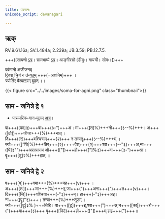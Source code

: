 ```yaml
---
title: पवमानः  
unicode_script: devanagari  

--- 
```


## ऋक्

RV.9.61.16a; SV.1.484a; 2.239a; JB.3.59; PB.12.7.5.

+++([सायणो [ऽत्र](https://archive.org/stream/RgVedaWithSayanasCommentaryPart4/rv_sayanabhasya_part4#page/n185/mode/1up&sa=D&ust=1542425956327000)। सामभाष्ये [ऽत्र](https://archive.org/details/SamaVedaSanhitaWithSayanabhashyaVolume2SatyavrataSamasrami1876bis_201804/page/n55&sa=D&ust=1542425956327000)। आङ्गीरसो ऽंहीयुः। गायत्री। सोमः।])+++

पव॑मानो अजीजनद्  
दि॒वश् चि॒त्रं न त॑न्य॒तुम् +++(=अशनिम्)+++ ।  
ज्योति॑र् वैश्वान॒रम् बृ॒हत् ।।

{{< figure src="../../images/soma-for-agni.png"  class="thumbnail">}}

## साम - जनित्रे द्वे १

- पारम्परिक-गान-मूलम् [अत्र](https://archive.org/stream/sAmaveda-jaiminIya-paravastu-paramparA-docs/VIVAAHA%20UPANAYANA%20SAAMAANI#page/n1/mode/1up&sa=D&ust=1542425956328000)।
<div class="audioEmbed"  caption="रामानुजार्यः 1974 " src="https://archive
.org/download/jaiminIya-sAma-gAna-paravastu-tradition-rAmAnuja/pavamAna.mp3"></div>
<div class="audioEmbed"  caption="गोपालार्यः 2015  " src="https://archive
.org/download/jaiminIya-sAma-gAna-paravastu-tradition-gopAla-2015/pavamAna.mp3"></div>
<div class="audioEmbed"  caption="गोपालपवनयोर् अनुवचनम् 2015 1x" src="https://archive
.org/download/jaiminIya-sAma-gAna-paravastu-tradition-anuvachanam-gopAla-pavana-2015/pavamAna-p1.mp3"></div>
<div class="audioEmbed"  caption="गोपालपवनयोर् अनुवचनम् 2015 1.5x" src="https://archive
.org/download/jaiminIya-sAma-gAna-paravastu-tradition-anuvachanam-gopAla-pavana-2015-150p-speed/pavamAna-p1.mp3"></div>

पा+++([का]३)+++वा+++(३-")+++अ। मा+++([त]%)+++नो+++(३--%)+++। अ+++([ठौ])+++जीजा+++(%)+++नात् ।  
दि+++([र])+++वश्चित्राम्+++(२)+++ न तन्यतू+++(३--%)+++म् ।  
ज्यो+++(["घि]%)+++तिर्+++(२)++++वैश्+++(२)+++श्वा+++(--"३)+++अ,ना+++([पे]३"")+++अराअअअ औ+++(["])+++हो+++(["]%३)+++वा+++(३-")+++आ।  
बॄ+++([टू]२%)+++हात् ॥

## साम - जनित्रे द्वे २
<div class="audioEmbed"  caption="गोपालपवनयोर् अनुवचनम् 2015 1x" src="https://archive
.org/download/jaiminIya-sAma-gAna-paravastu-tradition-anuvachanam-gopAla-pavana-2015/pavamAna-p2.mp3"></div>
<div class="audioEmbed"  caption="गोपालपवनयोर् अनुवचनम् 2015 1.5x" src="https://archive
.org/download/jaiminIya-sAma-gAna-paravastu-tradition-anuvachanam-gopAla-pavana-2015-150p-speed/pavamAna-p2.mp3"></div>

प+++([प])+++वमा+++(%)+++नह+++(v)+++ ।  
अ+++([तः])+++जा+++(%)+++इ,जा+++(")+++अना+++(")+++त+++(v)+++।  
दि+++([जि])+++वश्चित्रा+++(-"३)+++म्। हा+++(-"३)+++अइ।  
ना+++([पॄ]"३)+++। तन्या+++(%)+++तूउम् ।  
ज्यो+++([टॄ]३% )+++तिहि। वा+++([टू])+++इ,श्वा+++(")+++अ,न+++([का])+++रो+++(")+++वा+++(३)+++ बॄ+++([कि])+++हो+++(["])+++म् हाइ+++(")+++॥